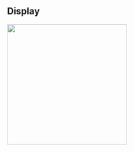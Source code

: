 ## Display
<img width="280" height=“512” src="https://github.com/HirayClay/BasketBallBehavior/raw/master/behaviorgif.gif"></img>
